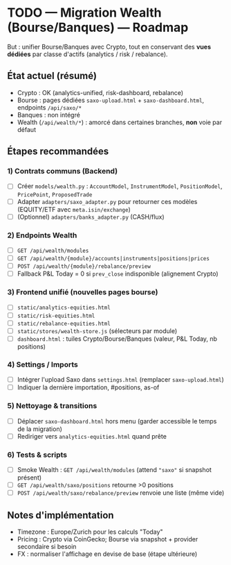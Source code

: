 # TODO — Migration Wealth (Bourse/Banques) — Roadmap

But : unifier Bourse/Banques avec Crypto, tout en conservant des **vues dédiées** par classe d'actifs (analytics / risk / rebalance).

## État actuel (résumé)
- Crypto : OK (analytics-unified, risk-dashboard, rebalance)
- Bourse : pages dédiées `saxo-upload.html` + `saxo-dashboard.html`, endpoints `/api/saxo/*`
- Banques : non intégré
- Wealth (`/api/wealth/*`) : amorcé dans certaines branches, **non** voie par défaut

## Étapes recommandées

### 1) Contrats communs (Backend)
- [ ] Créer `models/wealth.py` : `AccountModel`, `InstrumentModel`, `PositionModel`, `PricePoint`, `ProposedTrade`
- [ ] Adapter `adapters/saxo_adapter.py` pour retourner ces modèles (EQUITY/ETF avec `meta.isin/exchange`)
- [ ] (Optionnel) `adapters/banks_adapter.py` (CASH/flux)

### 2) Endpoints Wealth
- [ ] `GET /api/wealth/modules`
- [ ] `GET /api/wealth/{module}/accounts|instruments|positions|prices`
- [ ] `POST /api/wealth/{module}/rebalance/preview`
- [ ] Fallback P&L Today = 0 si `prev_close` indisponible (alignement Crypto)

### 3) Frontend unifié (nouvelles pages bourse)
- [ ] `static/analytics-equities.html`
- [ ] `static/risk-equities.html`
- [ ] `static/rebalance-equities.html`
- [ ] `static/stores/wealth-store.js` (sélecteurs par module)
- [ ] `dashboard.html` : tuiles Crypto/Bourse/Banques (valeur, P&L Today, nb positions)

### 4) Settings / Imports
- [ ] Intégrer l'upload Saxo dans `settings.html` (remplacer `saxo-upload.html`)
- [ ] Indiquer la dernière importation, #positions, as-of

### 5) Nettoyage & transitions
- [ ] Déplacer `saxo-dashboard.html` hors menu (garder accessible le temps de la migration)
- [ ] Rediriger vers `analytics-equities.html` quand prête

### 6) Tests & scripts
- [ ] Smoke Wealth : `GET /api/wealth/modules` (attend `"saxo"` si snapshot présent)
- [ ] `GET /api/wealth/saxo/positions` retourne >0 positions
- [ ] `POST /api/wealth/saxo/rebalance/preview` renvoie une liste (même vide)

## Notes d'implémentation
- Timezone : Europe/Zurich pour les calculs "Today"
- Pricing : Crypto via CoinGecko; Bourse via snapshot + provider secondaire si besoin
- FX : normaliser l'affichage en devise de base (étape ultérieure)